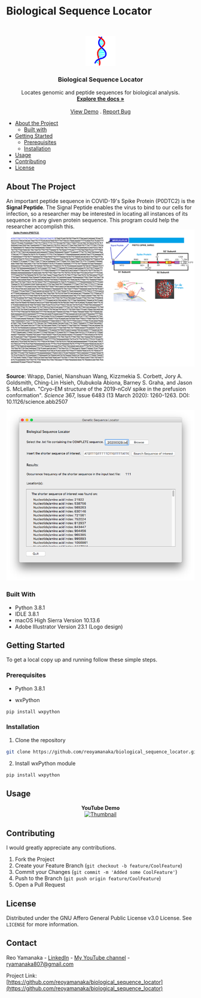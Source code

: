 <!--
***Thank you for checking out my project. I am open to any suggestions for improvement.
***Please fork the repository and create a pull request or open an issue with the
***tag "improvement".
-->

# Biological Sequence Locator

<br />
<p align="center">
  <a href="https://github.com/reoyamanaka/biological_sequence_locator.git">
    <img src="images/biological_sequence_locator.gif" alt="Logo" width="80" height="80">
  </a>

  <h3 align="center">Biological Sequence Locator</h3>

  <p align="center">
    Locates genomic and peptide sequences for biological analysis.
    <br />
    <a href="https://github.com/reoyamanaka/biological_sequence_locator.git"><strong>Explore the docs »</strong></a>
    <br />
    <br />
    <a href="https://youtu.be/UYC1LXQQkf0">View Demo</a>
    .
    <a href="https://github.com/reoyamanaka/biological_sequence_locator/issues">Report Bug</a>
  </p>
</p>

<!-- Table of Contents -->

* [About the Project](#about-the-project)
  * [Built with](#built-with)
* [Getting Started](#getting-started)
  * [Prerequisites](#prerequisites)
  * [Installation](#installation)
* [Usage](#usage)
* [Contributing](#contributing)
* [License](#license)


## About The Project

<p align="left">
  <span>An important peptide sequence in COVID-19's Spike Protein (P0DTC2) is the <b>Signal Peptide</b>. The Signal Peptide enables the virus to bind to our cells for infection, so a researcher may be interested in locating all instances of its sequence in any given protein sequence. This program could help the researcher accomplish this.</span>
  <br />
  <img src="images/usecase.png">
</p>
<p>
<b>Source</b>: Wrapp, Daniel, Nianshuan Wang, Kizzmekia S. Corbett, Jory A. Goldsmith, Ching-Lin Hsieh, Olubukola Abiona, Barney S. Graha, and Jason S. McLellan. "Cryo-EM structure of the 2019-nCoV spike in the prefusion conformation". <i>Science</i> 367, Issue 6483 (13 March 2020): 1260-1263. DOI: 10.1126/science.abb2507   
</p>


<p align="center">
  <img src="images/demo.png">
</p>

### Built With

* Python 3.8.1
* IDLE 3.8.1
* macOS High Sierra Version 10.13.6
* Adobe Illustrator Version 23.1 (Logo design)

## Getting Started

To get a local copy up and running follow these simple steps.

### Prerequisites

* Python 3.8.1

* wxPython
```sh
pip install wxpython
```


### Installation

1. Clone the repository
```sh
git clone https://github.com/reoyamanaka/biological_sequence_locator.git
```
2. Install wxPython module
```sh
pip install wxpython
```

## Usage

<div align="center">
  <strong>YouTube Demo</strong><br>
  <a href="https://youtu.be/UYC1LXQQkf0">
    <img src="http://i3.ytimg.com/vi/UYC1LXQQkf0/hqdefault.jpg" alt="Thumbnail" width="560" height="315">
  </a>
</div>

## Contributing

I would greatly appreciate any contributions.

1. Fork the Project
2. Create your Feature Branch (`git checkout -b feature/CoolFeature`)
3. Commit your Changes (`git commit -m 'Added some CoolFeature'`)
4. Push to the Branch (`git push origin feature/CoolFeature`)
5. Open a Pull Request


## License

Distributed under the GNU Affero General Public License v3.0 License. See `LICENSE` for more information.


## Contact

Reo Yamanaka - [LinkedIn](https://www.linkedin.com/in/reo-yamanaka-7a2289119/) - [My YouTube channel](https://www.youtube.com/channel/UCBwqp_MEM2XcSnq7kRvOB3A) - ryamanaka807@gmail.com

Project Link: [https://github.com/reoyamanaka/biological_sequence_locator](https://github.com/reoyamanaka/biological_sequence_locator)
